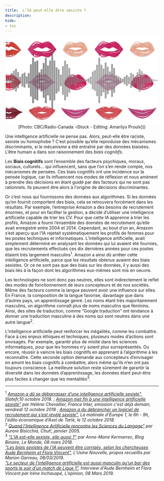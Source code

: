 ```yaml
---
title:  L’IA peut-elle être sexiste ?
description:
hide:
- toc
---
```



<center><img src="../Images/ondira-levrres-intelligence-artificielle-femmes.jpg" alt="Photo by Fernando Arcos from Pexels" width="500"></center>
<center>[Photo: CBC/Radio-Canada -iStock - Editing: Amarilys Proulx]()</center>

Une intelligence artificielle ne pense pas. Alors, peut-elle être raciste, sexiste ou homophobe ? C’est possible qu’elle reproduise des mécanismes discriminants, si le mécanisme a été entraîné par des données biaisées. L’être humain a dans son raisonnement des _biais cognitifs_.

Les **Biais cognitifs** sont l’ensemble des facteurs psychiques, moraux, sociaux, culturels… qui influencent, sans que l’on s’en rende compte, nos mécanismes de pensées. Ces biais cognitifs ont une incidence sur la pensée logique, car ils influencent nos modes de réflexion et nous amènent à prendre des décisions en étant guidé par des facteurs qui ne sont pas rationnels. Ils peuvent être alors à l'origine de décisions discriminantes.

Or c’est nous qui fournissons des données aux algorithmes. Si les données qu’on fournit comportent des biais, cela se retrouvera forcément dans les résultats. Par exemple, l’entreprise Amazon a des besoins de recrutement énormes, et pour en faciliter la gestion, a décidé d’utiliser une intelligence artificielle capable de trier les CV. Pour que cette IA apprenne à trier les profils, Amazon a fourni l’ensemble des données de recrutement qu’elle avait enregistré entre 2004 et 2014. Cependant, au bout d’un an, Amazon s’est aperçu que l’IA rejetait systématiquement les profils de femmes pour les postes techniques et informatiques. L’intelligence artificielle, avait simplement déterminé en analysant les données qui lui avaient été fournies, que les recrutements effectués ces dix dernières années pour ces postes étaient très largement masculins<sup>1</sup>. Amazon a ainsi dû arrêter cette intelligence artificielle, parce que les résultats obtenus avaient des biais sexistes. Or ce ne sont pas que des biais sur les données, il y aussi des biais liés à la façon dont les algorithmes eux-mêmes sont mis en oeuvre.

Les technologies ne sont donc pas neutres, elles sont indirectement le reflet des modes de fonctionnement de leurs concepteurs et de nos sociétés. Même des facteurs comme la langue peuvent avoir une influence sur elles. En France, la composition de la langue favorise, davantage que dans d’autres pays, un apprentissage genré. Les noms étant très majoritairement masculins, un algorithme connaît plus de noms masculins que féminins. Ainsi, des sites de traduction, comme “Google traduction” ont tendance à donner une traduction masculine à des noms qui sont neutres dans une autre langue<sup>2</sup>.

L’intelligence artificielle peut renforcer les inégalités, comme les combattre. Face à ces enjeux éthiques et techniques, plusieurs modes d’actions sont envisagés. Par exemple, garantir plus de mixité dans les sciences informatiques, pour que les hommes n’y soient plus surreprésentés. Ou encore, réussir à vaincre les biais cognitifs en apprenant à l’algorithme à les reconnaître. Cette seconde option demande aux concepteurs d’envisager en amont les biais cognitifs à combattre, alors même qu’ils n’en ont pas toujours conscience. La meilleure solution reste sûrement de garantir la diversité dans les données d’apprentissage, les données étant peut-être plus faciles à changer que les mentalités<sup>3</sup>.

* * *

<sup>1</sup> _[Amazon a dû se débarrasser d’une intelligence artificielle sexiste”,](http://www.slate.fr/story/168413/amazon-abandonne-intelligence-artificielle-sexiste) Slatefr,10 octobre 2018. ; [Amazon met fin à une intelligence artificielle sexiste”](https://www.franceinter.fr/emissions/c-est-deja-demain/c-est-deja-demain-12-octobre-2018) par Hélène Chevallier, France Inter, emission c'est déjà demain, vendredi 12 octobre 2018 ; [Amazon a du débrancher un logiciel de recrutement qui s’est révélé sexiste”](https://www.europe1.fr/emissions/axel-de-tarle-vous-parle-economie/amazon-a-du-debrancher-une-logiciel-de-recrutement-qui-sest-revele-sexiste-37768493), La matinale d'Europe 1, le 6h - 9h, l'édito économique d'Axel de Tarlé, le 12 octobre 2018._  
<sup>2</sup> _[Quand l’Intelligence Artificielle rencontre les Sciences du Langage”](https://chut.media/portraits/intelligence-artificielle-sciences-du-langage/) par Aurore Bisicchia, Chut!, janvier 2005._  
<sup>3</sup> _[“L’IA est–elle sexiste, elle aussi ?”](https://www.lemonde.fr/blog/binaire/2018/03/08/lia-est-elle-sexiste-elle-aussi/) par Anne-Marie Kermarrec, Blog Binaire, Le Monde, 08 mars 2018._  
_["Les biais sexistes de l'IA peuvent être corrigés, selon les chercheuses Aude Bernheim et Flora Vincent"](https://www.usinenouvelle.com/editorial/les-biais-sexistes-de-l-ia-peuvent-etre-corriges-selon-les-chercheuses-aude-bernheim-et-flora-vincent.N815345), L'Usine Nouvelle, propos recueillis par Marion Garreau, 08/03/2019._  
_["Le secteur de l’intelligence artificielle est aussi masculin qu’un bar des sports le soir d’un match de Ligue 1”](https://www.lopinion.fr/edition/politique/secteur-l-intelligence-artificielle-est-aussi-masculin-qu-bar-sports-180114), Interview d'Aude Bernheim et Flora Vincent par Irène Inchauspé, L’opinion, 08 Mars 2019._

